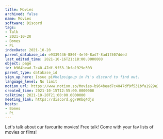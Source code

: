 ```yaml
---
title: Movies
archived: false
name: Movies
software: Discord
tags:
- Talk
- 2021-10-20
- Bones
- Pi
indexDate: 2021-10-20
parent_database_id: e9339446-880f-4ef0-8ad7-8ad1f507dded
last_edited_time: 2021-10-16T21:18:00.0000000
object: page
id: b964bead-7c40-47df-9f53-1bfa1929e303
parent_type: database_id
sign_up_here: Issue pi#helpsignup in Pi's discord to find out.
language_level: No limit
notion_url: https://www.notion.so/Movies-b964bead7c4047df9f531bfa1929e303
created_time: 2021-10-15T12:55:00.0000000
talktime: 2021-10-20T21:00:00.0000000
meeting_link: https://discord.gg/9Kbq4djs
hosts:
- Bones
- Pi
---
```


Let's talk about our favourite movies!
Free talk! Come with your fav lists of movies or films!


